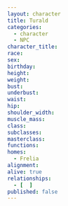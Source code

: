 ```yaml
---
layout: character
title: Turald
categories:
  - character
  - NPC
character_title: 
race: 
sex: 
birthday: 
height: 
weight: 
bust: 
underbust:
waist: 
hip: 
shoulder_width: 
muscle_mass: 
class:
subclasses:
masterclass:
functions:
homes:
  - Frelia
alignment: 
alive: true
relationships:
  - [  ]
published: false
---
```


<!--more-->
